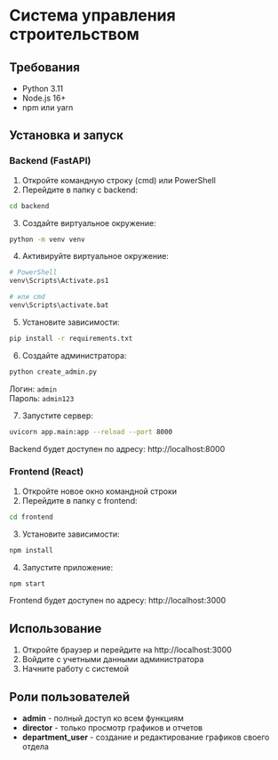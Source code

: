 # Система управления строительством

## Требования
- Python 3.11
- Node.js 16+
- npm или yarn

## Установка и запуск

### Backend (FastAPI)

1. Откройте командную строку (cmd) или PowerShell
2. Перейдите в папку с backend:
```bash
cd backend
```

3. Создайте виртуальное окружение:
```bash
python -m venv venv
```

4. Активируйте виртуальное окружение:
```bash
# PowerShell
venv\Scripts\Activate.ps1

# или cmd
venv\Scripts\activate.bat
```

5. Установите зависимости:
```bash
pip install -r requirements.txt
```

6. Создайте администратора:
```bash
python create_admin.py
```
Логин: `admin`  
Пароль: `admin123`

7. Запустите сервер:
```bash
uvicorn app.main:app --reload --port 8000
```

Backend будет доступен по адресу: http://localhost:8000

### Frontend (React)

1. Откройте новое окно командной строки
2. Перейдите в папку с frontend:
```bash
cd frontend
```

3. Установите зависимости:
```bash
npm install
```

4. Запустите приложение:
```bash
npm start
```

Frontend будет доступен по адресу: http://localhost:3000

## Использование

1. Откройте браузер и перейдите на http://localhost:3000
2. Войдите с учетными данными администратора
3. Начните работу с системой

## Роли пользователей

- **admin** - полный доступ ко всем функциям
- **director** - только просмотр графиков и отчетов
- **department_user** - создание и редактирование графиков своего отдела